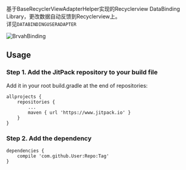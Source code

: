 基于BaseRecyclerViewAdapterHelper实现的Recyclerview DataBinding Library，更改数据自动反馈到Recyclerview上。  
详见`DATABINDINGUSERADAPTER`

![BrvahBinding](http://oqk78xit2.bkt.clouddn.com/brvahbinding.gif)  

## Usage
### Step 1. Add the JitPack repository to your build file
Add it in your root build.gradle at the end of repositories:  

	allprojects {
		repositories {
			...
			maven { url 'https://www.jitpack.io' }
		}
	}  

### Step 2. Add the dependency  
	
	dependencies {
		compile 'com.github.User:Repo:Tag'
	}
